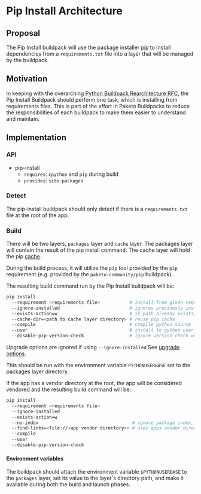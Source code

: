 # Pip Install Architecture

## Proposal
The Pip Install buildpack will use the package installer
[pip](https://pypi.org/project/pip) to install dependencies from a
`requirements.txt` file into a layer that will be managed by the buildpack.

## Motivation
In keeping with the overarching [Python Buildpack Rearchitecture
RFC](https://github.com/paketo-community/pip/blob/main/rfcs/0001-pip-rearchitecture.md),
the Pip Install Buildpack should perform one task, which is installing from
requirements files. This is part of the effort in Paketo Buildpacks to reduce
the responsibilities of each buildpack to make them easier to understand and
maintain.

## Implementation
### API
- pip-install
  - `requires`: `cpython` and `pip` during build
  - `provides`: `site-packages`

### Detect
The pip-install buildpack should only detect if there is a `requirements.txt`
file at the root of the app.

### Build
There will be two layers, `packages` layer and `cache` layer.
The packages layer will contain the result of the pip install command.
The cache layer will hold the pip [cache](https://pip.pypa.io/en/stable/reference/pip_install/#caching).

During the build process, it will utilize the `pip` tool provided by the `pip`
requirement (e.g. provided by the `paketo-community/pip` buildpack).

The resulting build command run by the Pip Install buildpack will be:
```bash
pip install
  --requirement <requirements file>           # install from given requirements file
  --ignore-installed                          # ignores previously installed packages
  --exists-action=w                           # if path already exists, wipe before installation
  --cache-dir=<path to cache layer directory> # reuse pip cache
  --compile                                   # compile python source files to bytecode
  --user                                      # install to python user install directory set by PYTHONUSERBASE
  --disable-pip-version-check                 # ignore version check warning
```
Upgrade options are ignored if using `--ignore-installed` See [upgrade
options](https://pip.pypa.io/en/stable/development/architecture/upgrade-options/).

This should be run with the environment variable `PYTHONUSERBASE` set to the packages layer directory.

If the app has a vendor directory at the root, the app will be considered vendored and the resulting build command will be:
```bash
pip install
  --requirement <requirements file>
  --ignore-installed
  --exists-action=w
  --no-index                                   # ignore package index, uses --find-links URLs
  --find-links=<file://<app vendor directory>> # uses apps vendor directory
  --compile
  --user
  --disable-pip-version-check
```

#### Environment variables

The buildpack should attach the environment variable `$PYTHONUSERBASE` to the
`packages` layer, set its value to the layer's directory path, and make it
available during both the build and launch phases.
